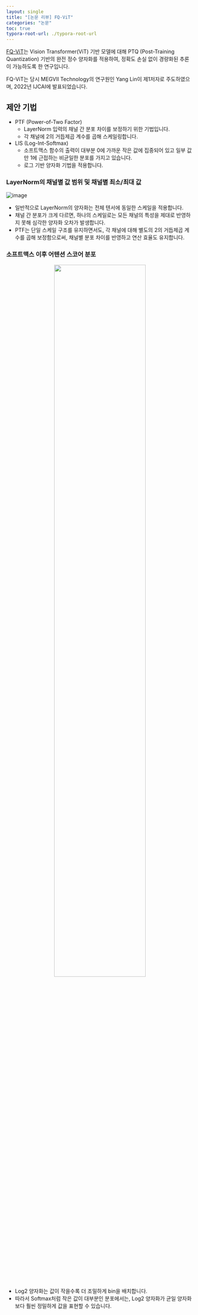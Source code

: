 ```yaml
---
layout: single
title: "[논문 리뷰] FQ-ViT"
categories: "논문"
toc: true
typora-root-url: ./typora-root-url
---
```


[FQ-ViT](https://www.ijcai.org/proceedings/2022/164)는 Vision Transformer(ViT) 기반 모델에 대해 PTQ (Post-Training Quantization) 기반의 완전 정수 양자화를 적용하여, 정확도 손실 없이 경량화된 추론이 가능하도록 한 연구입니다.

FQ-ViT는 당시 MEGVII Technology의 연구원인 Yang Lin이 제1저자로 주도하였으며, 2022년 IJCAI에 발표되었습니다.

## 제안 기법 
- PTF (Power-of-Two Factor)
  - LayerNorm 입력의 채널 간 분포 차이를 보정하기 위한 기법입니다.
  - 각 채널에 2의 거듭제곱 계수를 곱해 스케일링합니다.
- LIS (Log-Int-Softmax)
  - 소프트맥스 함수의 출력이 대부분 0에 가까운 작은 값에 집중되어 있고  일부 값만 1에 근접하는 비균일한 분포를 가지고 있습니다.
  -  로그 기반 양자화 기법을 적용합니다.

### LayerNorm의 채널별 값 범위 및 채널별 최소/최대 값

![image](../../images/2025-04-25-fp_vit/image-20250425010209284.png)


- 일반적으로 LayerNorm의 양자화는 전체 텐서에 동일한 스케일을 적용합니다.
- 채널 간 분포가 크게 다르면, 하나의 스케일로는 모든 채널의 특성을 제대로 반영하지 못해 심각한 양자화 오차가 발생합니다.
- PTF는 단일 스케일 구조를 유지하면서도, 각 채널에 대해 별도의 2의 거듭제곱 계수를 곱해 보정함으로써, 채널별 분포 차이를 반영하고 연산 효율도 유지합니다.

### 소프트맥스 이후 어텐션 스코어 분포 

<p align="center">
  <img src="../../images/2025-04-25-fp_vit/image-20250425010450030.png" style="width:70%;">
</p>

- Log2 양자화는 값이 작을수록 더 조밀하게 bin을 배치합니다.
- 따라서 Softmax처럼 작은 값이 대부분인 분포에서는, Log2 양자화가 균일 양자화보다 훨씬 정밀하게 값을 표현할 수 있습니다.

